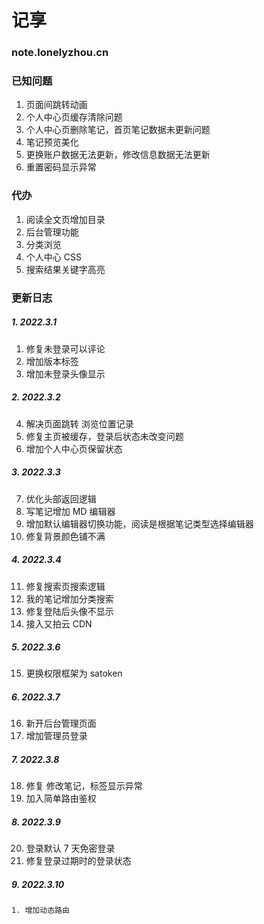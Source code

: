 # 记享

### note.lonelyzhou.cn

### 已知问题

1. 页面间跳转动画
2. 个人中心页缓存清除问题
3. 个人中心页删除笔记，首页笔记数据未更新问题
4. 笔记预览美化
5. 更换账户数据无法更新，修改信息数据无法更新
6. 重置密码显示异常

### 代办

1. 阅读全文页增加目录
2. 后台管理功能
3. 分类浏览
4. 个人中心 CSS
5. 搜索结果关键字高亮

### 更新日志

##### 1. 2022.3.1

1. 修复未登录可以评论
2. 增加版本标签
3. 增加未登录头像显示

##### 2. 2022.3.2

4. 解决页面跳转 浏览位置记录
5. 修复主页被缓存，登录后状态未改变问题
6. 增加个人中心页保留状态

##### 3. 2022.3.3

7. 优化头部返回逻辑
8. 写笔记增加 MD 编辑器
9. 增加默认编辑器切换功能，阅读是根据笔记类型选择编辑器
10. 修复背景颜色铺不满

##### 4. 2022.3.4

11. 修复搜索页搜索逻辑
12. 我的笔记增加分类搜索
13. 修复登陆后头像不显示
14. 接入又拍云 CDN

##### 5. 2022.3.6

15. 更换权限框架为 satoken

##### 6. 2022.3.7

16. 新开后台管理页面
17. 增加管理员登录

##### 7. 2022.3.8

18. 修复 修改笔记，标签显示异常
19. 加入简单路由鉴权

##### 8. 2022.3.9

20. 登录默认 7 天免密登录
21. 修复登录过期时的登录状态
##### 9. 2022.3.10
    1. 增加动态路由